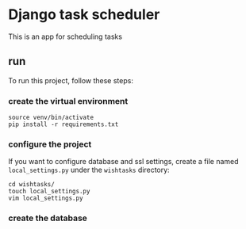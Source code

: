 # Django task scheduler
This is an app for scheduling tasks
## run
To run this project, follow these steps:
### create the virtual environment
```
source venv/bin/activate
pip install -r requirements.txt
```
### configure the project
If you want to configure database and ssl settings, create a file named `local_settings.py` under the `wishtasks` directory:
``` 
cd wishtasks/
touch local_settings.py
vim local_settings.py
```
### create the database
